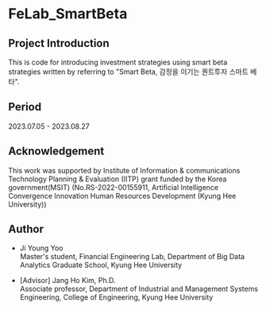 # FeLab_SmartBeta

## Project Introduction
This is code for introducing investment strategies using smart beta strategies written by referring to "Smart Beta, 감정을 이기는 퀀트투자 스마트 베타".
<br>

## Period
2023.07.05 - 2023.08.27
<br>

## Acknowledgement
This work was supported by Institute of Information & communications Technology Planning & Evaluation (IITP) grant funded by the Korea government(MSIT) 
(No.RS-2022-00155911, Artificial Intelligence Convergence Innovation Human Resources Development (Kyung Hee University))
<br>

## Author
* Ji Young Yoo  
Master's student, Financial Engineering Lab, Department of Big Data Analytics Graduate School,  Kyung Hee University

* [Advisor] Jang Ho Kim, Ph.D.  
Associate professor, Department of Industrial and Management Systems Engineering, College of Engineering, Kyung Hee University
